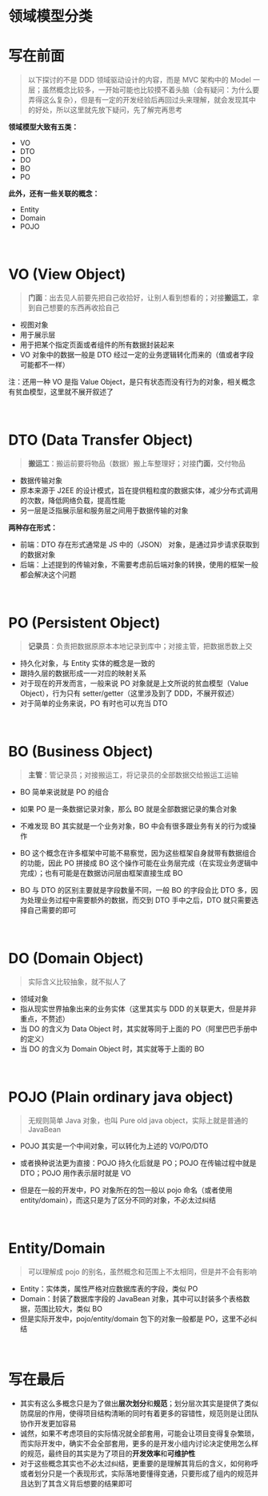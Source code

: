 # 领域模型分类



# 写在前面

> 以下探讨的不是 DDD 领域驱动设计的内容，而是 MVC 架构中的 Model 一层；虽然概念比较多，一开始可能也比较摸不着头脑（会有疑问：为什么要弄得这么复杂），但是有一定的开发经验后再回过头来理解，就会发现其中的好处，所以这里就先放下疑问，先了解完再思考

**领域模型大致有五类：**

- VO
- DTO
- DO
- BO
- PO

**此外，还有一些关联的概念：**

- Entity
- Domain
- POJO



<br/>

# VO (View Object)

> **门面**：出去见人前要先把自己收拾好，让别人看到想看的；对接**搬运工**，拿到自己想要的东西再收拾自己

- 视图对象
- 用于展示层
- 用于把某个指定页面或者组件的所有数据封装起来
- VO 对象中的数据一般是 DTO 经过一定的业务逻辑转化而来的（值或者字段可能都不一样）

注：还用一种 VO 是指 Value Object，是只有状态而没有行为的对象，相关概念有贫血模型，这里就不展开叙述了



<br/>

# DTO (Data Transfer Object)

> **搬运工**：搬运前要将物品（数据）搬上车整理好；对接**门面**，交付物品

- 数据传输对象
- 原本来源于 J2EE 的设计模式，旨在提供粗粒度的数据实体，减少分布式调用的次数，降低网络负载，提高性能
- 另一层是泛指展示层和服务层之间用于数据传输的对象

**两种存在形式：**

- 前端：DTO 存在形式通常是 JS 中的（JSON） 对象，是通过异步请求获取到的数据对象
- 后端：上述提到的传输对象，不需要考虑前后端对象的转换，使用的框架一般都会解决这个问题



<br/>

# PO (Persistent Object)

> **记录员**：负责把数据原原本本地记录到库中；对接主管，把数据悉数上交

- 持久化对象，与 Entity 实体的概念是一致的
- 跟持久层的数据形成一一对应的映射关系
- 对于现在的开发而言，一般来说 PO 对象就是上文所说的贫血模型（Value Object），行为只有 setter/getter（这里涉及到了 DDD，不展开叙述）
- 对于简单的业务来说，PO 有时也可以充当 DTO



<br/>

# BO (Business Object)

> **主管**：管记录员；对接搬运工，将记录员的全部数据交给搬运工运输

- BO 简单来说就是 PO 的组合
- 如果 PO 是一条数据记录对象，那么 BO 就是全部数据记录的集合对象

- 不难发现 BO 其实就是一个业务对象，BO 中会有很多跟业务有关的行为或操作
- BO 这个概念在许多框架中可能不易察觉，因为这些框架自身就带有数据组合的功能，因此 PO 拼接成 BO 这个操作可能在业务层完成（在实现业务逻辑中完成）；也有可能是在数据访问层由框架直接生成 BO
- BO 与 DTO 的区别主要就是字段数量不同，一般 BO 的字段会比 DTO 多，因为处理业务过程中需要额外的数据，而交到 DTO 手中之后，DTO 就只需要选择自己需要的即可



<br/>

# DO (Domain Object)

> 实际含义比较抽象，就不拟人了

- 领域对象
- 指从现实世界抽象出来的业务实体（这里其实与 DDD 的关联更大，但是并非重点，不赘述）
- 当 DO 的含义为 Data Object 时，其实就等同于上面的 PO（阿里巴巴手册中的定义）
- 当 DO 的含义为 Domain Object 时，其实就等于上面的 BO



<br/>

# POJO (Plain ordinary java object)

> 无规则简单 Java 对象，也叫 Pure old java object，实际上就是普通的 JavaBean

- POJO 其实是一个中间对象，可以转化为上述的 VO/PO/DTO

- 或者换种说法更为直接：POJO 持久化后就是 PO；POJO 在传输过程中就是 DTO；POJO 用作表示层时就是 VO
- 但是在一般的开发中，PO 对象所在的包一般以 pojo 命名（或者使用 entity/domain），而这只是为了区分不同的对象，不必太过纠结



<br/>

# Entity/Domain

> 可以理解成 pojo 的别名，虽然概念和范围上不太相同，但是并不会有影响

- Entity：实体类，属性严格对应数据库表的字段，类似 PO
- Domain：封装了数据库字段的 JavaBean 对象，其中可以封装多个表格数据，范围比较大，类似 BO
- 但是实际开发中，pojo/entity/domain 包下的对象一般都是 PO，这里不必纠结



<br/>

# 写在最后

- 其实有这么多概念只是为了做出**层次划分**和**规范**；划分层次其实是提供了类似防腐层的作用，使得项目结构清晰的同时有着更多的容错性，规范则是让团队协作开发更加容易
- 诚然，如果不考虑项目的实际情况就全部套用，可能会让项目变得复杂繁琐，而实际开发中，确实不会全部套用，更多的是开发小组内讨论决定使用怎么样的规范，最终目的其实是为了项目的**开发效率**和**可维护性**
- 对于这些概念其实也不必太过纠结，更重要的是理解其背后的含义，如何称呼或者划分只是一个表现形式，实际落地要懂得变通，只要形成了组内的规范并且达到了其含义背后想要的结果即可



<br/><br/>